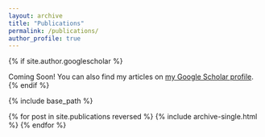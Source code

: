 ```yaml
---
layout: archive
title: "Publications"
permalink: /publications/
author_profile: true
---
```


{% if site.author.googlescholar %}
 <div class="wordwrap">Coming Soon! You can also find my articles on <a href="https://scholar.google.com/citations?user=LZ_oKFEAAAAJ&hl=en">my Google Scholar profile</a>.</div>
{% endif %}

{% include base_path %}

{% for post in site.publications reversed %}
  {% include archive-single.html %}
{% endfor %}
